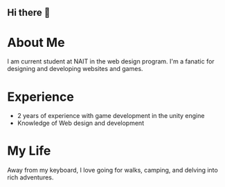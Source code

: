 ## Hi there 👋

<!--
**christopherbenn6/christopherbenn6** is a ✨ _special_ ✨ repository because its `README.md` (this file) appears on your GitHub profile.

Here are some ideas to get you started:

- 🔭 I’m currently working on ...
- 🌱 I’m currently learning ...
- 👯 I’m looking to collaborate on ...
- 🤔 I’m looking for help with ...
- 💬 Ask me about ...
- 📫 How to reach me: ...
- 😄 Pronouns: ...
- ⚡ Fun fact: ...
-->

# About Me
I am current student at NAIT in the web design program.
I'm a fanatic for designing and developing websites and games.

# Experience
 - 2 years of experience with game development in the unity engine
 - Knowledge of Web design and development

# My Life
Away from my keyboard, I love going for walks, camping, and delving into rich adventures.
